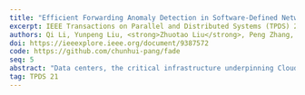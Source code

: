 ```yaml
---
title: "Efficient Forwarding Anomaly Detection in Software-Defined Networks"
excerpt: IEEE Transactions on Parallel and Distributed Systems (TPDS) 2021
authors: Qi Li, Yunpeng Liu, <strong>Zhuotao Liu</strong>, Peng Zhang, Chunhui Pang
doi: https://ieeexplore.ieee.org/document/9387572
code: https://github.com/chunhui-pang/fade
seq: 5
abstract: "Data centers, the critical infrastructure underpinning Cloud computing, often employ Software-Defined Networks (SDN) to manage cluster, wide-area and enterprise networks. As the network forwarding in SDN is dynamically programmed by controllers, it is crucial to ensure that the controller intent is correctly translated into underlying forwarding rules. Therefore, detecting and locating forwarding anomalies in SDN is a fundamental problem in production networks. Existing research proposals, roughly categorized into probing-based, packet piggybacking-based, and flow statistics analysis-based, either impose significant overhead or do not provide sufficient coverage for certain forwarding anomalies. In this article, we propose FADE , a controllable and passive measuring scheme to simultaneously deliver detection efficiency and accuracy. FADE first analyzes the entire network topology and flow rules, and then computes a minimal set of flows that can cover all forwarding rules. For each selected network flow, FADE decides the optimal number of monitoring positions on its path (much less than total number of hops), and installs dedicated rules to collect flow statistics. FADE controls the installation and expiration of these rules, along with unique flow labels, to guarantee the accuracy of collected statistics, based on which FADE algorithmically decides whether a forwarding anomaly is detected, and if so it further locates the anomaly. On top of FADE , we propose iFADE (a more scalable version of FADE ) to further optimize the usage and deployment of dedicated measurement rules. iFADE achieves over 40 percent rule reduction compared with FADE . We implement a prototype of both FADE and iFADE in about 12000 lines of code and evaluate the prototype extensively. The experiment results demonstrate \\sf (i) FADE and iFADE are accurate, e.g., they achieve over 95 percent true positive rate and 99 percent true negative rate in anomaly detection; \\sf (ii) FADE and iFADE are lightweight, e.g., they reduce the overhead of control messages compared with state-of-the-art by about 50 and 90 percent, respectively."
tag: TPDS 21
---
```

